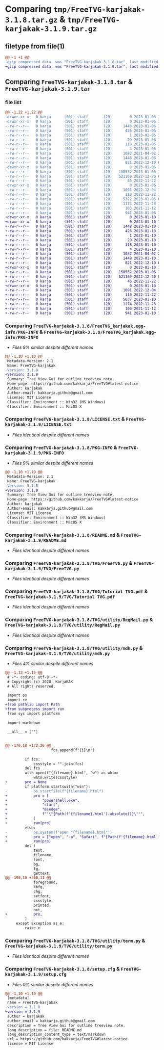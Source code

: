 # Comparing `tmp/FreeTVG-karjakak-3.1.8.tar.gz` & `tmp/FreeTVG-karjakak-3.1.9.tar.gz`

## filetype from file(1)

```diff
@@ -1 +1 @@
-gzip compressed data, was "FreeTVG-karjakak-3.1.8.tar", last modified: Fri Jan  6 16:37:16 2023, max compression
+gzip compressed data, was "FreeTVG-karjakak-3.1.9.tar", last modified: Tue Jan 10 15:44:45 2023, max compression
```

## Comparing `FreeTVG-karjakak-3.1.8.tar` & `FreeTVG-karjakak-3.1.9.tar`

### file list

```diff
@@ -1,22 +1,22 @@
-drwxr-xr-x   0 karja      (501) staff       (20)        0 2023-01-06 16:37:16.719422 FreeTVG-karjakak-3.1.8/
-drwxr-xr-x   0 karja      (501) staff       (20)        0 2023-01-06 16:37:16.715541 FreeTVG-karjakak-3.1.8/FreeTVG_karjakak.egg-info/
--rw-r--r--   0 karja      (501) staff       (20)     1448 2023-01-06 16:37:16.000000 FreeTVG-karjakak-3.1.8/FreeTVG_karjakak.egg-info/PKG-INFO
--rw-r--r--   0 karja      (501) staff       (20)      426 2023-01-06 16:37:16.000000 FreeTVG-karjakak-3.1.8/FreeTVG_karjakak.egg-info/SOURCES.txt
--rw-r--r--   0 karja      (501) staff       (20)        1 2023-01-06 16:37:16.000000 FreeTVG-karjakak-3.1.8/FreeTVG_karjakak.egg-info/dependency_links.txt
--rw-r--r--   0 karja      (501) staff       (20)       29 2023-01-06 16:37:16.000000 FreeTVG-karjakak-3.1.8/FreeTVG_karjakak.egg-info/entry_points.txt
--rw-r--r--   0 karja      (501) staff       (20)      118 2023-01-06 16:37:16.000000 FreeTVG-karjakak-3.1.8/FreeTVG_karjakak.egg-info/requires.txt
--rw-r--r--   0 karja      (501) staff       (20)        4 2023-01-06 16:37:16.000000 FreeTVG-karjakak-3.1.8/FreeTVG_karjakak.egg-info/top_level.txt
--rw-r--r--   0 karja      (501) staff       (20)     1082 2021-04-02 20:37:42.000000 FreeTVG-karjakak-3.1.8/LICENSE.txt
--rw-r--r--   0 karja      (501) staff       (20)     1448 2023-01-06 16:37:16.719512 FreeTVG-karjakak-3.1.8/PKG-INFO
--rw-r--r--   0 karja      (501) staff       (20)      821 2022-12-10 03:07:59.000000 FreeTVG-karjakak-3.1.8/README.md
-drwxr-xr-x   0 karja      (501) staff       (20)        0 2023-01-06 16:37:16.717437 FreeTVG-karjakak-3.1.8/TVG/
--rw-r--r--   0 karja      (501) staff       (20)   158552 2023-01-06 16:19:56.000000 FreeTVG-karjakak-3.1.8/TVG/FreeTVG.py
--rw-r--r--   0 karja      (501) staff       (20)   521169 2022-12-20 04:59:38.000000 FreeTVG-karjakak-3.1.8/TVG/Tutorial TVG.pdf
--rw-r--r--   0 karja      (501) staff       (20)       46 2022-11-22 15:46:43.000000 FreeTVG-karjakak-3.1.8/TVG/__init__.py
-drwxr-xr-x   0 karja      (501) staff       (20)        0 2023-01-06 16:37:16.719293 FreeTVG-karjakak-3.1.8/TVG/utility/
--rw-r--r--   0 karja      (501) staff       (20)     1091 2022-12-04 14:36:50.000000 FreeTVG-karjakak-3.1.8/TVG/utility/RegMail.py
--rw-r--r--   0 karja      (501) staff       (20)      110 2022-11-22 15:56:19.000000 FreeTVG-karjakak-3.1.8/TVG/utility/__init__.py
--rw-r--r--   0 karja      (501) staff       (20)     5322 2023-01-06 05:51:32.000000 FreeTVG-karjakak-3.1.8/TVG/utility/mdh.py
--rw-r--r--   0 karja      (501) staff       (20)     1174 2022-11-23 15:06:38.000000 FreeTVG-karjakak-3.1.8/TVG/utility/term.py
--rw-r--r--   0 karja      (501) staff       (20)      103 2021-11-12 16:03:29.000000 FreeTVG-karjakak-3.1.8/pyproject.toml
--rw-r--r--   0 karja      (501) staff       (20)      941 2023-01-06 16:37:16.719801 FreeTVG-karjakak-3.1.8/setup.cfg
+drwxr-xr-x   0 karja      (501) staff       (20)        0 2023-01-10 15:44:45.535956 FreeTVG-karjakak-3.1.9/
+drwxr-xr-x   0 karja      (501) staff       (20)        0 2023-01-10 15:44:45.534245 FreeTVG-karjakak-3.1.9/FreeTVG_karjakak.egg-info/
+-rw-r--r--   0 karja      (501) staff       (20)     1448 2023-01-10 15:44:45.000000 FreeTVG-karjakak-3.1.9/FreeTVG_karjakak.egg-info/PKG-INFO
+-rw-r--r--   0 karja      (501) staff       (20)      426 2023-01-10 15:44:45.000000 FreeTVG-karjakak-3.1.9/FreeTVG_karjakak.egg-info/SOURCES.txt
+-rw-r--r--   0 karja      (501) staff       (20)        1 2023-01-10 15:44:45.000000 FreeTVG-karjakak-3.1.9/FreeTVG_karjakak.egg-info/dependency_links.txt
+-rw-r--r--   0 karja      (501) staff       (20)       29 2023-01-10 15:44:45.000000 FreeTVG-karjakak-3.1.9/FreeTVG_karjakak.egg-info/entry_points.txt
+-rw-r--r--   0 karja      (501) staff       (20)      118 2023-01-10 15:44:45.000000 FreeTVG-karjakak-3.1.9/FreeTVG_karjakak.egg-info/requires.txt
+-rw-r--r--   0 karja      (501) staff       (20)        4 2023-01-10 15:44:45.000000 FreeTVG-karjakak-3.1.9/FreeTVG_karjakak.egg-info/top_level.txt
+-rw-r--r--   0 karja      (501) staff       (20)     1082 2021-04-02 20:37:42.000000 FreeTVG-karjakak-3.1.9/LICENSE.txt
+-rw-r--r--   0 karja      (501) staff       (20)     1448 2023-01-10 15:44:45.536033 FreeTVG-karjakak-3.1.9/PKG-INFO
+-rw-r--r--   0 karja      (501) staff       (20)      821 2022-12-10 03:07:59.000000 FreeTVG-karjakak-3.1.9/README.md
+drwxr-xr-x   0 karja      (501) staff       (20)        0 2023-01-10 15:44:45.534966 FreeTVG-karjakak-3.1.9/TVG/
+-rw-r--r--   0 karja      (501) staff       (20)   158552 2023-01-06 16:19:56.000000 FreeTVG-karjakak-3.1.9/TVG/FreeTVG.py
+-rw-r--r--   0 karja      (501) staff       (20)   521169 2022-12-20 04:59:38.000000 FreeTVG-karjakak-3.1.9/TVG/Tutorial TVG.pdf
+-rw-r--r--   0 karja      (501) staff       (20)       46 2022-11-22 15:46:43.000000 FreeTVG-karjakak-3.1.9/TVG/__init__.py
+drwxr-xr-x   0 karja      (501) staff       (20)        0 2023-01-10 15:44:45.535687 FreeTVG-karjakak-3.1.9/TVG/utility/
+-rw-r--r--   0 karja      (501) staff       (20)     1091 2022-12-04 14:36:50.000000 FreeTVG-karjakak-3.1.9/TVG/utility/RegMail.py
+-rw-r--r--   0 karja      (501) staff       (20)      110 2022-11-22 15:56:19.000000 FreeTVG-karjakak-3.1.9/TVG/utility/__init__.py
+-rw-r--r--   0 karja      (501) staff       (20)     5637 2023-01-10 15:40:05.000000 FreeTVG-karjakak-3.1.9/TVG/utility/mdh.py
+-rw-r--r--   0 karja      (501) staff       (20)     1174 2022-11-23 15:06:38.000000 FreeTVG-karjakak-3.1.9/TVG/utility/term.py
+-rw-r--r--   0 karja      (501) staff       (20)      103 2021-11-12 16:03:29.000000 FreeTVG-karjakak-3.1.9/pyproject.toml
+-rw-r--r--   0 karja      (501) staff       (20)      941 2023-01-10 15:44:45.536316 FreeTVG-karjakak-3.1.9/setup.cfg
```

### Comparing `FreeTVG-karjakak-3.1.8/FreeTVG_karjakak.egg-info/PKG-INFO` & `FreeTVG-karjakak-3.1.9/FreeTVG_karjakak.egg-info/PKG-INFO`

 * *Files 9% similar despite different names*

```diff
@@ -1,10 +1,10 @@
 Metadata-Version: 2.1
 Name: FreeTVG-karjakak
-Version: 3.1.8
+Version: 3.1.9
 Summary: Tree View Gui for outline treeview note.
 Home-page: https://github.com/kakkarja/FreeTVG#latest-notice
 Author: karjakak
 Author-email: kakkarja.github@gmail.com
 License: MIT License
 Classifier: Environment :: Win32 (MS Windows)
 Classifier: Environment :: MacOS X
```

### Comparing `FreeTVG-karjakak-3.1.8/LICENSE.txt` & `FreeTVG-karjakak-3.1.9/LICENSE.txt`

 * *Files identical despite different names*

### Comparing `FreeTVG-karjakak-3.1.8/PKG-INFO` & `FreeTVG-karjakak-3.1.9/PKG-INFO`

 * *Files 9% similar despite different names*

```diff
@@ -1,10 +1,10 @@
 Metadata-Version: 2.1
 Name: FreeTVG-karjakak
-Version: 3.1.8
+Version: 3.1.9
 Summary: Tree View Gui for outline treeview note.
 Home-page: https://github.com/kakkarja/FreeTVG#latest-notice
 Author: karjakak
 Author-email: kakkarja.github@gmail.com
 License: MIT License
 Classifier: Environment :: Win32 (MS Windows)
 Classifier: Environment :: MacOS X
```

### Comparing `FreeTVG-karjakak-3.1.8/README.md` & `FreeTVG-karjakak-3.1.9/README.md`

 * *Files identical despite different names*

### Comparing `FreeTVG-karjakak-3.1.8/TVG/FreeTVG.py` & `FreeTVG-karjakak-3.1.9/TVG/FreeTVG.py`

 * *Files identical despite different names*

### Comparing `FreeTVG-karjakak-3.1.8/TVG/Tutorial TVG.pdf` & `FreeTVG-karjakak-3.1.9/TVG/Tutorial TVG.pdf`

 * *Files identical despite different names*

### Comparing `FreeTVG-karjakak-3.1.8/TVG/utility/RegMail.py` & `FreeTVG-karjakak-3.1.9/TVG/utility/RegMail.py`

 * *Files identical despite different names*

### Comparing `FreeTVG-karjakak-3.1.8/TVG/utility/mdh.py` & `FreeTVG-karjakak-3.1.9/TVG/utility/mdh.py`

 * *Files 4% similar despite different names*

```diff
@@ -1,13 +1,15 @@
 # -*- coding: utf-8 -*-
 # Copyright (c) 2020, KarjaKAK
 # All rights reserved.
 
 import os
 import re
+from pathlib import Path
+from subprocess import run
 from sys import platform
 
 import markdown
 
 __all__ = [""]
 
 
@@ -170,18 +172,26 @@
                     fcs.append(f"{i}\n")
 
         if fcs:
             cssstyle = "".join(fcs)
         del fcs
         with open(f"{filename}.html", "w") as whtm:
             whtm.write(cssstyle)
+        pro = None
         if platform.startswith("win"):
-            os.startfile(f"{filename}.html")
+            pro = [
+                "powershell.exe",
+                "start",
+                "msedge",
+                f"'\"{Path(f'{filename}.html').absolute()}\"'",
+            ]
+            run(pro)
         else:
-            os.system(f'open "{filename}.html"')
+            pro = ["open", "-a", "Safari", f"{Path(f'{filename}.html').absolute()}"]
+            run(pro)
         del (
             text,
             filename,
             font,
             bg,
             fg,
             gettext,
@@ -190,10 +200,11 @@
             foreground,
             kbfg,
             chg,
             setfont,
             cssstyle,
             printed,
             nxt,
+            pro,
         )
     except Exception as e:
         raise e
```

### Comparing `FreeTVG-karjakak-3.1.8/TVG/utility/term.py` & `FreeTVG-karjakak-3.1.9/TVG/utility/term.py`

 * *Files identical despite different names*

### Comparing `FreeTVG-karjakak-3.1.8/setup.cfg` & `FreeTVG-karjakak-3.1.9/setup.cfg`

 * *Files 0% similar despite different names*

```diff
@@ -1,10 +1,10 @@
 [metadata]
 name = FreeTVG-karjakak
-version = 3.1.8
+version = 3.1.9
 author = karjakak
 author_email = kakkarja.github@gmail.com
 description = Tree View Gui for outline treeview note.
 long_description = file: README.md
 long_description_content_type = text/markdown
 url = https://github.com/kakkarja/FreeTVG#latest-notice
 license = MIT License
```


